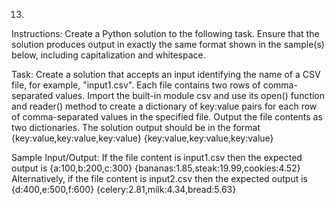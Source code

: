 13.
Instructions:
Create a Python solution to the following task. Ensure that the solution produces output in exactly the same format shown in the sample(s) below, including capitalization and whitespace.
 
Task:
Create a solution that accepts an input identifying the name of a CSV file, for example, "input1.csv". Each file contains two rows of comma-separated values. Import the built-in module csv and use its open() function and reader() method to create a dictionary of key:value pairs for each row of comma-separated values in the specified file. Output the file contents as two dictionaries.
The solution output should be in the format
{key:value,key:value,key:value}
{key:value,key:value,key:value}
 
Sample Input/Output:
If the file content is
input1.csv
then the expected output is
{a:100,b:200,c:300}
{bananas:1.85,steak:19.99,cookies:4.52}
Alternatively, if the file content is
input2.csv
then the expected output is
{d:400,e:500,f:600}
{celery:2.81,milk:4.34,bread:5.63}